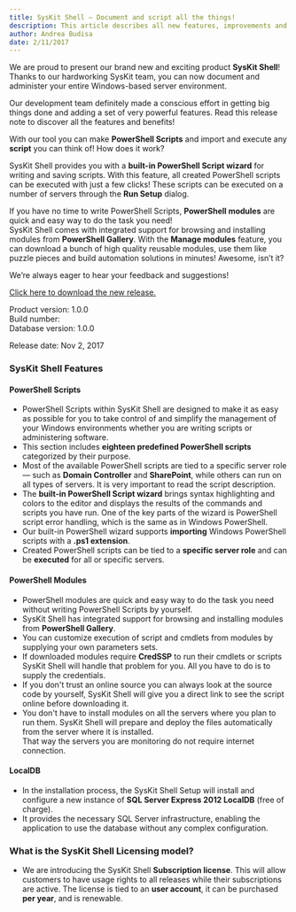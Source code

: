 ```yaml
---
title: SysKit Shell – Document and script all the things!
description: This article describes all new features, improvements and bug fixes delivered in SysKit Shell.
author: Andrea Budisa
date: 2/11/2017
---
```


We are proud to present our brand new and exciting product __SysKit Shell__! Thanks to our hardworking SysKit team, you can now document and administer your entire Windows-based server environment.

Our development team definitely made a conscious effort in getting big things done and adding a set of very powerful features. Read this release note to discover all the features and benefits!

With our tool you can make __PowerShell Scripts__ and import and execute any __script__ you can think of! How does it work?

SysKit Shell provides you with a __built-in PowerShell Script wizard__ for writing and saving scripts. With this feature, all created PowerShell scripts can be executed with just a few clicks! These scripts can be executed on a number of servers through the __Run Setup__ dialog.

If you have no time to write PowerShell Scripts, __PowerShell modules__ are quick and easy way to do the task you need!   
SysKit Shell comes with integrated support for browsing and installing modules from __PowerShell Gallery__. With the __Manage modules__ feature, you can download a bunch of high quality reusable modules, use them like puzzle pieces and build automation solutions in minutes! Awesome, isn’t it?

We’re always eager to hear your feedback and suggestions!

[Click here to download the new release.](https://www.syskit.com/products/shell/download)

Product version: 1.0.0  
Build number:   
Database version: 1.0.0

Release date: Nov 2, 2017

### SysKit Shell Features

#### PowerShell Scripts

+ PowerShell Scripts within SysKit Shell are designed to make it as easy as possible for you to take control of and simplify the management of your Windows environments whether you are writing scripts or administering software.
+ This section includes __eighteen predefined PowerShell scripts__ categorized by their purpose.
+ Most of the available PowerShell scripts are tied to a specific server role— such as __Domain Controller__ and __SharePoint__, while others can run on all types of servers. It is very important to read the script description.
+ The __built-in PowerShell Script wizard__ brings syntax highlighting and colors to the editor and displays the results of the commands and scripts you have run. One of the key parts of the wizard is PowerShell script error handling, which is the same as in Windows PowerShell.
+ Our built-in PowerShell wizard supports __importing__ Windows PowerShell scripts with a __.ps1 extension__.
+ Created PowerShell scripts can be tied to a __specific server role__ and can be __executed__ for all or specific servers.

#### PowerShell Modules

+ PowerShell modules are quick and easy way to do the task you need without writing PowerShell Scripts by yourself.
+ SysKit Shell has integrated support for browsing and installing modules from __PowerShell Gallery__.
+ You can customize execution of script and cmdlets from modules by supplying your own parameters sets.
+ If downloaded modules require __CredSSP__ to run their cmdlets or scripts SysKit Shell will handle that problem for you. All you have to do is to supply the credentials.
+ If you don't trust an online source you can always look at the source code by yourself, SysKit Shell will give you a direct link to see the script online before downloading it.
+ You don't have to install modules on all the servers where you plan to run them. SysKit Shell will prepare and deploy the files automatically from the server where it is installed.  
That way the servers you are monitoring do not require internet connection.

#### LocalDB

+ In the installation process, the SysKit Shell Setup will install and configure a new instance of __SQL Server Express 2012 LocalDB__ (free of charge).
+ It provides the necessary SQL Server infrastructure, enabling the application to use the database without any complex configuration.

### What is the SysKit Shell Licensing model?

+ We are introducing the SysKit Shell __Subscription license__. This will allow customers to have usage rights to all releases while their subscriptions are active. The license is tied to an __user account__, it can be purchased __per year__, and is renewable.
